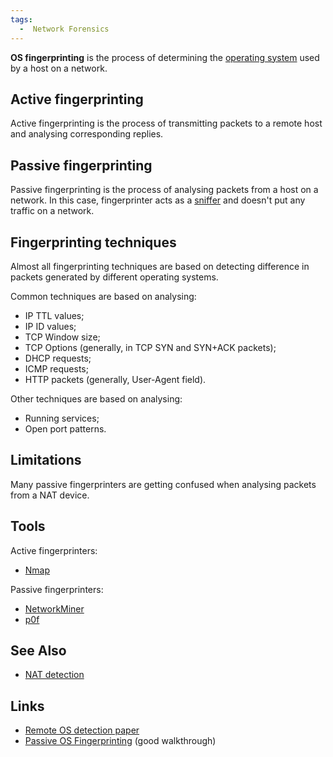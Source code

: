 ```yaml
---
tags:
  -  Network Forensics
---
```

**OS fingerprinting** is the process of determining the [operating
system](operating_system.md) used by a host on a network.

## Active fingerprinting

Active fingerprinting is the process of transmitting packets to a remote
host and analysing corresponding replies.

## Passive fingerprinting

Passive fingerprinting is the process of analysing packets from a host
on a network. In this case, fingerprinter acts as a
[sniffer](sniffer.md) and doesn't put any traffic on a network.

## Fingerprinting techniques

Almost all fingerprinting techniques are based on detecting difference
in packets generated by different operating systems.

Common techniques are based on analysing:

- IP TTL values;
- IP ID values;
- TCP Window size;
- TCP Options (generally, in TCP SYN and SYN+ACK packets);
- DHCP requests;
- ICMP requests;
- HTTP packets (generally, User-Agent field).

Other techniques are based on analysing:

- Running services;
- Open port patterns.

## Limitations

Many passive fingerprinters are getting confused when analysing packets
from a NAT device.

## Tools

Active fingerprinters:

- [Nmap](nmap.md)

Passive fingerprinters:

- [NetworkMiner](networkminer.md)
- [p0f](p0f.md)

## See Also

- [NAT detection](nat_detection.md)

## Links

- [Remote OS detection paper](http://nmap.org/book/osdetect.html)
- [Passive OS
  Fingerprinting](http://www.netresec.com/?page=Blog&month=2011-11&post=Passive-OS-Fingerprinting)
  (good walkthrough)

